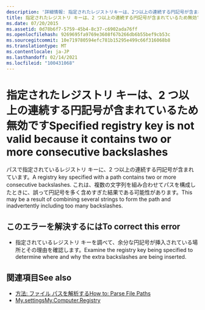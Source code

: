 ```yaml
---
description: '詳細情報: 指定されたレジストリキーは、2つ以上の連続する円記号が含まれているため無効です'
title: 指定されたレジストリ キーは、2 つ以上の連続する円記号が含まれているため無効です
ms.date: 07/20/2015
ms.assetid: 0d78b6f7-5759-45b4-8c37-c6902ada76ff
ms.openlocfilehash: 9269695fa9769e3608f67b266db6b55bef9cb53c
ms.sourcegitcommit: 10e719780594efc781b15295e499c66f316068b8
ms.translationtype: MT
ms.contentlocale: ja-JP
ms.lasthandoff: 02/14/2021
ms.locfileid: "100431068"
---
```

# <a name="specified-registry-key-is-not-valid-because-it-contains-two-or-more-consecutive-backslashes"></a><span data-ttu-id="9a3e0-103">指定されたレジストリ キーは、2 つ以上の連続する円記号が含まれているため無効です</span><span class="sxs-lookup"><span data-stu-id="9a3e0-103">Specified registry key is not valid because it contains two or more consecutive backslashes</span></span>

<span data-ttu-id="9a3e0-104">パスで指定されているレジストリ キーに、2 つ以上の連続する円記号が含まれています。</span><span class="sxs-lookup"><span data-stu-id="9a3e0-104">A registry key specified with a path contains two or more consecutive backslashes.</span></span> <span data-ttu-id="9a3e0-105">これは、複数の文字列を組み合わせてパスを構成したときに、誤って円記号を多く含めすぎた結果である可能性があります。</span><span class="sxs-lookup"><span data-stu-id="9a3e0-105">This may be a result of combining several strings to form the path and inadvertently including too many backslashes.</span></span>  
  
## <a name="to-correct-this-error"></a><span data-ttu-id="9a3e0-106">このエラーを解決するには</span><span class="sxs-lookup"><span data-stu-id="9a3e0-106">To correct this error</span></span>  
  
- <span data-ttu-id="9a3e0-107">指定されているレジストリ キーを調べて、余分な円記号が挿入されている場所とその理由を確認します。</span><span class="sxs-lookup"><span data-stu-id="9a3e0-107">Examine the registry key being specified to determine where and why the extra backslashes are being inserted.</span></span>  
  
## <a name="see-also"></a><span data-ttu-id="9a3e0-108">関連項目</span><span class="sxs-lookup"><span data-stu-id="9a3e0-108">See also</span></span>

- [<span data-ttu-id="9a3e0-109">方法: ファイル パスを解析する</span><span class="sxs-lookup"><span data-stu-id="9a3e0-109">How to: Parse File Paths</span></span>](../developing-apps/programming/drives-directories-files/how-to-parse-file-paths.md)
- [<span data-ttu-id="9a3e0-110">My.settings</span><span class="sxs-lookup"><span data-stu-id="9a3e0-110">My.Computer.Registry</span></span>](xref:Microsoft.VisualBasic.MyServices.RegistryProxy)
